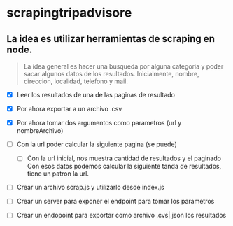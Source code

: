 # scrapingtripadvisore
## La idea es utilizar herramientas de scraping en node.

> La idea general es hacer una busqueda por alguna categoria y poder sacar algunos datos
> de los resultados. Inicialmente, nombre, direccion, localidad, telefono y mail.

- [X] Leer los resultados de una de las paginas de resultado
- [X] Por ahora exportar a un archivo .csv
- [X] Por ahora tomar dos argumentos como parametros (url y nombreArchivo)
- [ ] Con la url poder calcular la siguiente pagina (se puede)
   - [ ] Con la url inicial, nos muestra cantidad de resultados y el paginado 
         Con esos datos podemos calcular la siguiente tanda de resultados, tiene
         un patron la url.

- [ ] Crear un archivo scrap.js y utilizarlo desde index.js
- [ ] Crear un server para exponer el endpoint para tomar los parametros
- [ ] Crear un endopoint para exportar como archivo .cvs|.json los resultados

